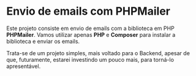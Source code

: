 # Envio de emails com PHPMailer

Este projeto consiste em envio de emails com a biblioteca em PHP **PHPMailer**. Vamos utilizar apenas **PHP** e **Composer** para instalar a biblioteca e enviar os emails.

Trata-se de um projeto simples, mais voltado para o Backend, apesar de que, futuramente, estarei investindo um pouco mais, para torná-lo apresentável.
